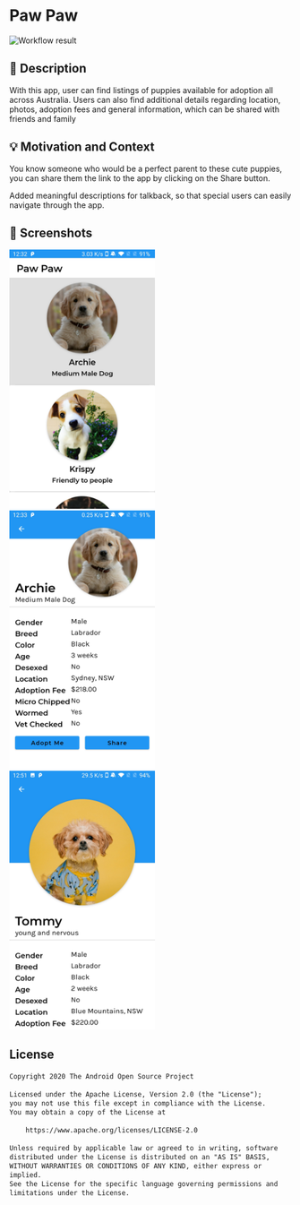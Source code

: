 # Paw Paw

<!--- Replace <OWNER> with your Github Username and <REPOSITORY> with the name of your repository. -->
<!--- You can find both of these in the url bar when you open your repository in github. -->
![Workflow result](https://github.com/karan4c6/PawPaw/workflows/Check/badge.svg)

## :scroll: Description

<!--- Describe your app in one or two sentences -->
With this app, user can find listings of puppies available for adoption all across Australia. Users
can also find additional details regarding location, photos, adoption fees and general information,
which can be shared with friends and family

## :bulb: Motivation and Context

<!--- Optionally point readers to interesting parts of your submission. -->
You know someone who would be a perfect parent to these cute puppies, you can share them the link 
to the app by clicking on the Share button.
<!--- What are you especially proud of? --> 
Added meaningful descriptions for talkback, so that special users can easily navigate through the
app.

## :camera_flash: Screenshots
<!-- You can add more screenshots here if you like -->
<img src="/results/screenshot_1.png" width="260">
&emsp;<img src="/results/screenshot_2.png" width="260">
&emsp;<img src="/results/screenshot_3.png" width="260">

## License

```
Copyright 2020 The Android Open Source Project

Licensed under the Apache License, Version 2.0 (the "License");
you may not use this file except in compliance with the License.
You may obtain a copy of the License at

    https://www.apache.org/licenses/LICENSE-2.0

Unless required by applicable law or agreed to in writing, software
distributed under the License is distributed on an "AS IS" BASIS,
WITHOUT WARRANTIES OR CONDITIONS OF ANY KIND, either express or implied.
See the License for the specific language governing permissions and
limitations under the License.
```